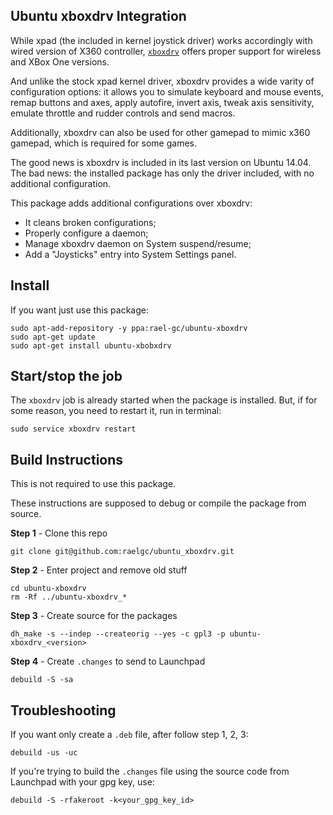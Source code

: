 Ubuntu xboxdrv Integration
----------------------------

While xpad (the included in kernel joystick driver) works accordingly with wired version of X360 controller, [`xboxdrv`](http://pingus.seul.org/~grumbel/xboxdrv/) offers proper support for wireless and XBox One versions.

And unlike the stock xpad kernel driver, xboxdrv provides a wide varity of configuration options: it allows you to simulate keyboard and mouse events, remap buttons and axes, apply autofire, invert axis, tweak axis sensitivity, emulate throttle and rudder controls and send macros.

Additionally, xboxdrv can also be used for other gamepad to mimic x360 gamepad, which is required for some games.

The good news is xboxdrv is included in its last version on Ubuntu 14.04. The bad news: the installed package has only the driver included, with no additional configuration.

This package adds additional configurations over xboxdrv:

- It cleans broken configurations;
- Properly configure a daemon;
- Manage xboxdrv daemon on System suspend/resume;
- Add a "Joysticks" entry into System Settings panel.


## Install

If you want just use this package:

```term
sudo apt-add-repository -y ppa:rael-gc/ubuntu-xboxdrv
sudo apt-get update
sudo apt-get install ubuntu-xbobxdrv
```

## Start/stop the job

The `xboxdrv` job is already started when the package is installed. But, if for some reason, you need to restart it, run in terminal:

```term
sudo service xboxdrv restart
```

## Build Instructions

This is not required to use this package.

These instructions are supposed to debug or compile the package from source.

**Step 1** - Clone this repo

```term
git clone git@github.com:raelgc/ubuntu_xboxdrv.git
```

**Step 2** - Enter project and remove old stuff

```term
cd ubuntu-xboxdrv
rm -Rf ../ubuntu-xboxdrv_*
```
**Step 3** - Create source for the packages

```term
dh_make -s --indep --createorig --yes -c gpl3 -p ubuntu-xboxdrv_<version>
```

**Step 4** - Create `.changes` to send to Launchpad

```term
debuild -S -sa
```

## Troubleshooting

If you want only create a `.deb` file, after follow step 1, 2, 3:

```term
debuild -us -uc
```

If you're trying to build the `.changes` file using the source code from Launchpad with your gpg key, use:

```term
debuild -S -rfakeroot -k<your_gpg_key_id>
```
